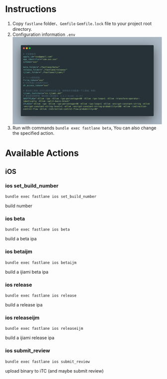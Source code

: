 <!--
 * @Description: In User Settings Edit
 * @Author: your name
 * @Date: 2018-09-08 11:40:23
 * @LastEditTime: 2019-08-16 10:36:51
 * @LastEditors: Please set LastEditors
 -->

# Instructions
1. Copy `fastlane` folder、`Gemfile` `Gemfile.lock` file to your project root directory.
2. Configuration information `.env`
   ![.env](carbon.png)
3. Run with commands `bundle exec fastlane beta`, You can also change the specified action.


# Available Actions
## iOS
### ios set_build_number
```
bundle exec fastlane ios set_build_number
```
build number
### ios beta
```
bundle exec fastlane ios beta
```
build a beta ipa
### ios betaijm
```
bundle exec fastlane ios betaijm
```
build a ijiami beta ipa
### ios release
```
bundle exec fastlane ios release
```
build a release ipa
### ios releaseijm
```
bundle exec fastlane ios releaseijm
```
build a ijiami release ipa
### ios submit_review
```
bundle exec fastlane ios submit_review
```
upload binary to iTC (and maybe submit review)
